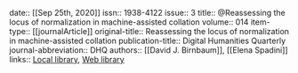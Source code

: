 date:: [[Sep 25th, 2020]]
issn:: 1938-4122
issue:: 3
title:: @Reassessing the locus of normalization in machine-assisted collation
volume:: 014
item-type:: [[journalArticle]]
original-title:: Reassessing the locus of normalization in machine-assisted collation
publication-title:: Digital Humanities Quarterly
journal-abbreviation:: DHQ
authors:: [[David J. Birnbaum]], [[Elena Spadini]]
links:: [Local library](zotero://select/groups/2386895/items/HSQBEY3C), [Web library](https://www.zotero.org/groups/2386895/items/HSQBEY3C)
